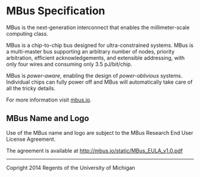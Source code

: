 MBus Specification
==================

MBus is the next-generation interconnect that enables the millimeter-scale
computing class.

MBus is a chip-to-chip bus designed for ultra-constrained systems. MBus is a
multi-master bus supporting an arbitrary number of nodes, priority arbitration,
efficient acknowledgements, and extensible addressing, with only four wires and
consuming only 3.5 pJ/bit/chip.

MBus is _power-aware_, enabling the design of _power-oblivious_ systems.
Individual chips can fully power off and MBus will automatically take care of
all the tricky details.

For more information visit [mbus.io](http://mbus.io).


MBus Name and Logo
------------------

Use of the MBus name and logo are subject to the MBus Research End User License Agreement.

The agreement is available at http://mbus.io/static/MBus_EULA_v1.0.pdf

---------

Copright 2014 Regents of the University of Michigan
